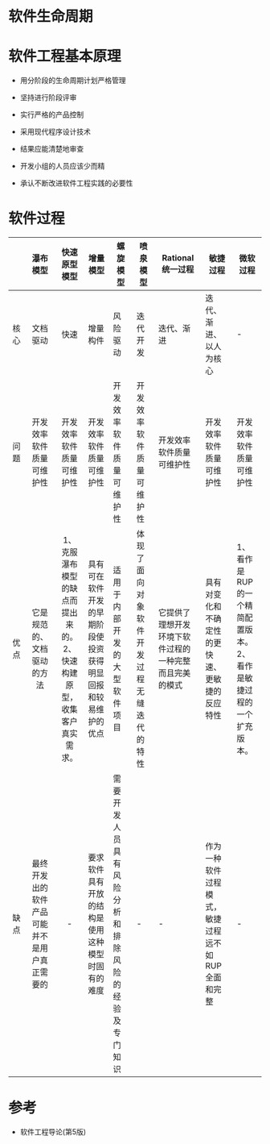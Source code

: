 # 软件生命周期


# 软件工程基本原理

* 用分阶段的生命周期计划严格管理

* 坚持进行阶段评审

* 实行严格的产品控制

* 采用现代程序设计技术

* 结果应能清楚地审查

* 开发小组的人员应该少而精

* 承认不断改进软件工程实践的必要性

# 软件过程

| |瀑布模型|快速原型模型|增量模型|螺旋模型|喷泉模型|Rational统一过程|敏捷过程|微软过程|
|----|:----:|:------:|----|----|----|----|----|----|
|核心|文档驱动|快速|增量构件|风险驱动|迭代开发|迭代、渐进|迭代、渐进、以人为核心|-|
|问题|开发效率<br/>软件质量<br/>可维护性|开发效率<br/>软件质量<br/>可维护性|开发效率<br/>软件质量<br/>可维护性|开发效率<br/>软件质量<br/>可维护性|开发效率<br/>软件质量<br/>可维护性|开发效率<br/>软件质量<br/>可维护性|开发效率<br/>软件质量<br/>可维护性|开发效率<br/>软件质量<br/>可维护性|
|优点|它是规范的、文档驱动的方法|1、克服瀑布模型的缺点而提出来的。<br/>2、快速构建原型，收集客户真实需求。|具有可在软件开发的早期阶段使投资获得明显回报和较易维护的优点|适用于内部开发的大型软件项目|体现了面向对象软件开发过程无缝迭代的特性|它提供了理想开发环境下软件过程的一种完整而且完美的模式|具有对变化和不确定性的更快速、更敏捷的反应特性|1、看作是RUP的一个精简配置版本。<br/>2、看作是敏捷过程的一个扩充版本。|
|缺点|最终开发出的软件产品可能并不是用户真正需要的|-|要求软件具有开放的结构是使用这种模型时固有的难度|需要开发人员具有风险分析和排除风险的经验及专门知识|-|-|作为一种软件过程模式，敏捷过程远不如RUP全面和完整|-|

# 参考

* 软件工程导论(第5版)